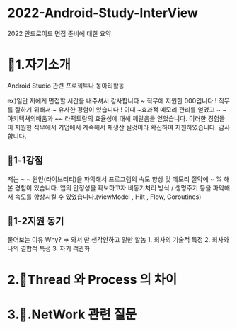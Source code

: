 # 2022-Android-Study-InterView
2022 안드로이드 면접 준비에 대한 요약

<h1>🍎1.자기소개</h1>
<p></p>
<p>Android Studio 관련 프로젝트나 동아리활동 </p>
<p>ex)일단 저에게 면접할 시간을 내주셔서 감사합니다 ~ 직무에 지원한 000입니다 !  직무를 잘하기 위해서 ~ 유사한 경험이 있습니다 !  이때 ~효과적 메모리 관리를 얻었고 ~  ~ 아키텍쳐의배움과 ~~ 라팩토랑의 효율성에 대해 깨달음을 얻었습니다. 이러한 경험들이 지원한 직무에서  기업에서 계속해서 재생산 될것이라 확신하여 지원하였습니다. 감사합니다.</p>
<h2>🍏1-1강점</h2>
<p>저는 ~ ~ 원인(라이브러리)을 파악해서 프로그램의 속도 향상 및 메모리 절약에 ~ % 해본 경험이 있습니다.  앱의 안정성을 확보하고자  비동기처리 방식 / 생명주기 등을 파악해서 속도를 향상시킬 수 있었습니다.(viewModel , Hilt , Flow, Coroutines)</p>
<h2>🍏1-2지원 동기</h2>
<p>물어보는 이유 Why? => 와서 딴 생각안하고 일만 할놈 1. 회사의 기술적 특정  2.  회사와 나의 결합적 특성 3. 자기 객관화  </p>
<h1>2.🍎Thread 와 Process 의 차이 </h1>

<h1>3.🍎.NetWork 관련 질문 </h1>
